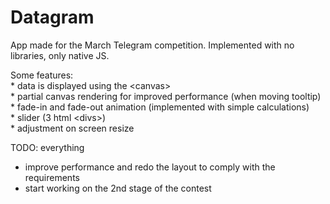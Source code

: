 # Datagram
App made for the March Telegram competition. Implemented with no libraries, only native JS.

Some features:  
    * data is displayed using the \<canvas\>  
    * partial canvas rendering for improved performance (when moving tooltip)  
    * fade-in and fade-out animation (implemented with simple calculations)  
    * slider (3 html \<divs\>)  
    * adjustment on screen resize  

TODO: everything
* improve performance and redo the layout to comply with the requirements
* start working on the 2nd stage of the contest
